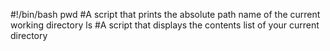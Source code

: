 #!/bin/bash
pwd #A script that prints the absolute path name of the current working directory
ls #A script that displays the contents list of your current directory

